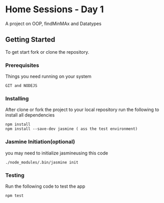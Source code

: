# Home Sessions - Day 1 

A project on OOP, findMinMAx and Datatypes

## Getting Started

To get start fork or clone the repository.

### Prerequisites

Things you need running on your system

```
GIT and NODEJS
```

### Installing

After clone or fork the project to your local repository run the following to install all dependencies

```
npm install
npm install --save-dev jasmine ( ass the test environment)
```

### Jasmine Initiation(optional)

you may need to initialize jasmineusing this code


```
./node_modules/.bin/jasmine init
```

### Testing

Run the following code to test the app

```
npm test
```
